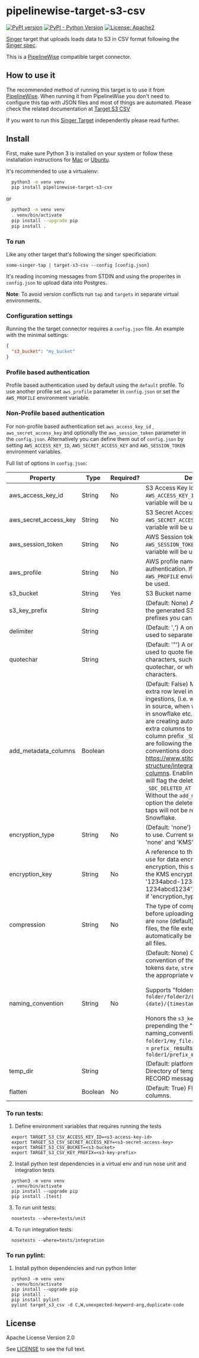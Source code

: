 # pipelinewise-target-s3-csv

[![PyPI version](https://badge.fury.io/py/pipelinewise-target-s3-csv.svg)](https://badge.fury.io/py/pipelinewise-target-s3-csv)
[![PyPI - Python Version](https://img.shields.io/pypi/pyversions/pipelinewise-target-s3-csv.svg)](https://pypi.org/project/pipelinewise-target-s3-csv/)
[![License: Apache2](https://img.shields.io/badge/License-Apache2-yellow.svg)](https://opensource.org/licenses/Apache-2.0)

[Singer](https://www.singer.io/) target that uploads loads data to S3 in CSV format
following the [Singer spec](https://github.com/singer-io/getting-started/blob/master/docs/SPEC.md).

This is a [PipelineWise](https://transferwise.github.io/pipelinewise) compatible target connector.

## How to use it

The recommended method of running this target is to use it from [PipelineWise](https://transferwise.github.io/pipelinewise). When running it from PipelineWise you don't need to configure this tap with JSON files and most of things are automated. Please check the related documentation at [Target S3 CSV](https://transferwise.github.io/pipelinewise/connectors/targets/s3_csv.html)

If you want to run this [Singer Target](https://singer.io) independently please read further.

## Install

First, make sure Python 3 is installed on your system or follow these
installation instructions for [Mac](http://docs.python-guide.org/en/latest/starting/install3/osx/) or
[Ubuntu](https://www.digitalocean.com/community/tutorials/how-to-install-python-3-and-set-up-a-local-programming-environment-on-ubuntu-16-04).

It's recommended to use a virtualenv:

```bash
  python3 -m venv venv
  pip install pipelinewise-target-s3-csv
```

or

```bash
  python3 -m venv venv
  . venv/bin/activate
  pip install --upgrade pip
  pip install .
```

### To run

Like any other target that's following the singer specificiation:

`some-singer-tap | target-s3-csv --config [config.json]`

It's reading incoming messages from STDIN and using the properites in `config.json` to upload data into Postgres.

**Note**: To avoid version conflicts run `tap` and `targets` in separate virtual environments.

### Configuration settings

Running the the target connector requires a `config.json` file. An example with the minimal settings:

   ```json
   {
     "s3_bucket": "my_bucket"
   }
   ```

### Profile based authentication

Profile based authentication used by default using the `default` profile. To use another profile set `aws_profile` parameter in `config.json` or set the `AWS_PROFILE` environment variable.

### Non-Profile based authentication

For non-profile based authentication set `aws_access_key_id` , `aws_secret_access_key` and optionally the `aws_session_token` parameter in the `config.json`. Alternatively you can define them out of `config.json` by setting `AWS_ACCESS_KEY_ID`, `AWS_SECRET_ACCESS_KEY` and `AWS_SESSION_TOKEN` environment variables.


Full list of options in `config.json`:

| Property                            | Type    | Required?  | Description                                                   |
|-------------------------------------|---------|------------|---------------------------------------------------------------|
| aws_access_key_id                   | String  | No         | S3 Access Key Id. If not provided, `AWS_ACCESS_KEY_ID` environment variable will be used. |
| aws_secret_access_key               | String  | No         | S3 Secret Access Key. If not provided, `AWS_SECRET_ACCESS_KEY` environment variable will be used. |
| aws_session_token                   | String  | No         | AWS Session token. If not provided, `AWS_SESSION_TOKEN` environment variable will be used. |
| aws_profile                         | String  | No         | AWS profile name for profile based authentication. If not provided, `AWS_PROFILE` environment variable will be used. |
| s3_bucket                           | String  | Yes        | S3 Bucket name                                                |
| s3_key_prefix                       | String  |            | (Default: None) A static prefix before the generated S3 key names. Using prefixes you can 
| delimiter                           | String  |            | (Default: ',') A one-character string used to separate fields. |
| quotechar                           | String  |            | (Default: '"') A one-character string used to quote fields containing special characters, such as the delimiter or quotechar, or which contain new-line characters. |
| add_metadata_columns                | Boolean |            | (Default: False) Metadata columns add extra row level information about data ingestions, (i.e. when was the row read in source, when was inserted or deleted in snowflake etc.) Metadata columns are creating automatically by adding extra columns to the tables with a column prefix `_SDC_`. The column names are following the stitch naming conventions documented at https://www.stitchdata.com/docs/data-structure/integration-schemas#sdc-columns. Enabling metadata columns will flag the deleted rows by setting the `_SDC_DELETED_AT` metadata column. Without the `add_metadata_columns` option the deleted rows from singer taps will not be recongisable in Snowflake. |
| encryption_type                     | String  | No         | (Default: 'none') The type of encryption to use. Current supported options are: 'none' and 'KMS'. |
| encryption_key                      | String  | No         | A reference to the encryption key to use for data encryption. For KMS encryption, this should be the name of the KMS encryption key ID (e.g. '1234abcd-1234-1234-1234-1234abcd1234'). This field is ignored if 'encryption_type' is none or blank. |
| compression                         | String  | No         | The type of compression to apply before uploading. Supported options are `none` (default) and `gzip`. For gzipped files, the file extension will automatically be changed to `.csv.gz` for all files. |
| naming_convention                   | String  | No         | (Default: None) Custom naming convention of the s3 key. Replaces tokens `date`, `stream`, and `timestamp` with the appropriate values. <br><br>Supports "folders" in s3 keys e.g. `folder/folder2/{stream}/export_date={date}/{timestamp}.csv`. <br><br>Honors the `s3_key_prefix`,  if set, by prepending the "filename". E.g. naming_convention = `folder1/my_file.csv` and s3_key_prefix = `prefix_` results in `folder1/prefix_my_file.csv` |
| temp_dir                            | String  |            | (Default: platform-dependent) Directory of temporary CSV files with RECORD messages. |
| flatten                             | Boolean | No         | (Default: True) Flatten json data to columns. |

### To run tests:

1. Define environment variables that requires running the tests
```
  export TARGET_S3_CSV_ACCESS_KEY_ID=<s3-access-key-id>
  export TARGET_S3_CSV_SECRET_ACCESS_KEY=<s3-secret-access-key>
  export TARGET_S3_CSV_BUCKET=<s3-bucket>
  export TARGET_S3_CSV_KEY_PREFIX=<s3-key-prefix>
```

2. Install python test dependencies in a virtual env and run nose unit and integration tests
```
  python3 -m venv venv
  . venv/bin/activate
  pip install --upgrade pip
  pip install .[test]
```

3. To run unit tests:
```
  nosetests --where=tests/unit
```

4. To run integration tests:
```
  nosetests --where=tests/integration
```

### To run pylint:

1. Install python dependencies and run python linter
```
  python3 -m venv venv
  . venv/bin/activate
  pip install --upgrade pip
  pip install .
  pip install pylint
  pylint target_s3_csv -d C,W,unexpected-keyword-arg,duplicate-code
```

## License

Apache License Version 2.0

See [LICENSE](LICENSE) to see the full text.
